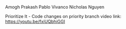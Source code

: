 Amogh Prakash
Pablo Vivanco
Nicholas Nguyen

Prioritize It - Code changes on priority branch 
video link:
https://youtu.be/fxiUQbhiGGI
